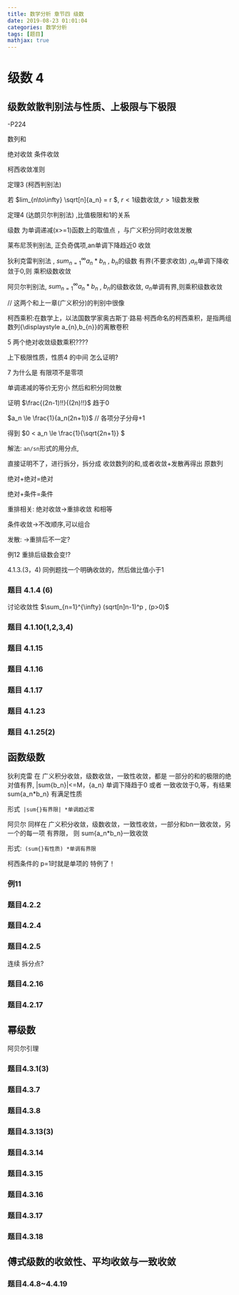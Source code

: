 ```yaml
---
title: 数学分析 章节四 级数
date: 2019-08-23 01:01:04
categories: 数学分析
tags: [题目]
mathjax: true
---
```


# 级数 4

## 级数敛散判别法与性质、上极限与下极限

-P224

数列和

绝对收敛 条件收敛

柯西收敛准则

定理3 (柯西判别法)

若 $lim_{n\to\infty} \sqrt[n]{a_n} = r $, $r<1$级数收敛,$r>1$级数发散

定理4 (达朗贝尔判别法) ,比值极限和1的关系

级数 为单调递减(x>=1)函数上的取值点 ，与广义积分同时收敛发散

莱布尼茨判别法, 正负奇偶项,an单调下降趋近0 收敛

狄利克雷判别法 , $sum_{n=1}^{\infty} {a_n*b_n}$ , $b_n$的级数 有界(不要求收敛) ,$a_n$单调下降收敛于0,则 乘积级数收敛

阿贝尔判别法, $sum_{n=1}^{\infty} {a_n*b_n}$ , $b_n$的级数收敛, $a_n$单调有界,则乘积级数收敛

// 这两个和上一章(广义积分)的判别中很像

柯西乘积:在数学上，以法国数学家奥古斯丁·路易·柯西命名的柯西乘积，是指两组数列{\displaystyle a_{n},b_{n}}的离散卷积

<!-- more -->

5 两个绝对收敛级数乘积????

上下极限性质，性质4 的中间 怎么证明?

7 为什么是 有限项不是零项

单调递减的等价无穷小 然后和积分同敛散

证明 $\frac{(2n-1)!!}{(2n)!!}$ 趋于0

$a_n \le \frac{1}{a_n(2n+1)}$ // 各项分子分母+1

得到 $0 < a_n \le \frac{1}{\sqrt{2n+1}} $

解法: `an/sn`形式的用分点,

直接证明不了，进行拆分，拆分成 收敛数列的和,或者收敛+发散再得出 原数列

绝对+绝对=绝对

绝对+条件=条件

重排相关: 绝对收敛->重排收敛 和相等

条件收敛->不改顺序,可以组合

发散: ->重排后不一定?

例12 重排后级数会变!?

4.1.3.(3，4) 同例题找一个明确收敛的，然后做比值小于1

### 题目 4.1.4 (6)

讨论收敛性 $\sum_{n=1}^{\infty} (sqrt[n]n-1)^p , (p>0)$

### 题目 4.1.10(1,2,3,4)

### 题目 4.1.15

### 题目 4.1.16

### 题目 4.1.17

### 题目 4.1.23

### 题目 4.1.25(2)

## 函数级数

狄利克雷 在 广义积分收敛，级数收敛，一致性收敛，都是 一部分的和的极限的绝对值有界, |sum{b_n}|<=M，{a_n} 单调下降趋于0 或者 一致收敛于0,等，有结果 sum{a_n*b_n} 有满足性质

形式` |sum{}有界限| *单调趋近零`

阿贝尔 同样在 广义积分收敛，级数收敛，一致性收敛，一部分和bn一致收敛，另一个的每一项 有界限， 则 sum{a_n*b_n}一致收敛

形式:` (sum{}有性质) *单调有界限`

柯西条件的 p=1时就是单项的 特例了！

### 例11

### 题目4.2.2

### 题目4.2.4

### 题目4.2.5

连续 拆分点?

### 题目4.2.16

### 题目4.2.17

## 幂级数

阿贝尔引理

### 题目4.3.1(3)

### 题目4.3.7

### 题目4.3.8

### 题目4.3.13(3)

### 题目4.3.14

### 题目4.3.15

### 题目4.3.16

### 题目4.3.17

### 题目4.3.18

## 傅式级数的收敛性、平均收敛与一致收敛

### 题目4.4.8~4.4.19

